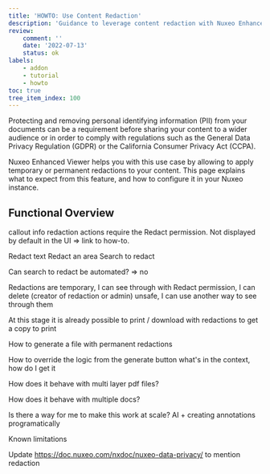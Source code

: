 ```yaml
---
title: 'HOWTO: Use Content Redaction'
description: 'Guidance to leverage content redaction with Nuxeo Enhanced Viewer'
review:
    comment: ''
    date: '2022-07-13'
    status: ok
labels:
    - addon
    - tutorial
    - howto
toc: true
tree_item_index: 100
---
```


Protecting and removing personal identifying information (PII) from your documents can be a requirement before sharing your content to a wider audience or in order to comply with regulations such as the General Data Privacy Regulation (GDPR) or the California Consumer Privacy Act (CCPA).

Nuxeo Enhanced Viewer helps you with this use case by allowing to apply temporary or permanent redactions to your content. This page explains what to expect from this feature, and how to configure it in your Nuxeo instance.

## Functional Overview

callout info
redaction actions require the Redact permission. Not displayed by default in the UI => link to how-to.

Redact text
Redact an area
Search to redact

Can search to redact be automated? => no

Redactions are
  temporary, I can see through with Redact permission, I can delete (creator of redaction or admin)
  unsafe, I can use another way to see through them

At this stage it is already possible to print / download with redactions to get a copy to print

How to generate a file with permanent redactions

How to override the logic from the generate button
  what's in the context, how do I get it

How does it behave with multi layer pdf files?

How does it behave with multiple docs?

Is there a way for me to make this work at scale?
  AI + creating annotations programatically

Known limitations

Update https://doc.nuxeo.com/nxdoc/nuxeo-data-privacy/ to mention redaction
